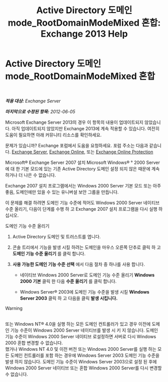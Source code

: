 ﻿---
title: 'Active Directory 도메인 mode_RootDomainModeMixed 혼합: Exchange 2013 Help'
TOCTitle: Active Directory 도메인 mode_RootDomainModeMixed 혼합
ms:assetid: 9f60096e-3eaa-40d8-bde5-13ada5855702
ms:mtpsurl: https://technet.microsoft.com/ko-kr/library/ms.exch.setupreadiness.rootdomainmodemixed(v=EXCHG.150)
ms:contentKeyID: 50483799
ms.date: 05/22/2018
mtps_version: v=EXCHG.150
ms.translationtype: MT
---

# Active Directory 도메인 mode\_RootDomainModeMixed 혼합

 

_**적용 대상:** Exchange Server_

_**마지막으로 수정된 항목:** 2012-06-05_

Microsoft Exchange Server 2013의 경우 이 항목의 내용이 업데이트되지 않았습니다. 아직 업데이트되지 않았지만 Exchange 2013에 계속 적용할 수 있습니다. 여전히 도움이 필요하면 아래 커뮤니티 리소스를 확인하세요.

문제가 있습니까? Exchange 포럼에서 도움을 요청하세요. 포럼 주소는 다음과 같습니다. [Exchange Server](https://go.microsoft.com/fwlink/p/?linkid=60612), [Exchange Online](https://go.microsoft.com/fwlink/p/?linkid=267542), 또는 [Exchange Online Protection](https://go.microsoft.com/fwlink/p/?linkid=285351)

Microsoft® Exchange Server 2007 설치 Microsoft Windows® ° 2000 Server에 대 한 기본 모드에 있는 기존 Active Directory 도메인 설정 되지 않은 때문에 계속 하거나 더 나은 수 없습니다.

Exchange 2007 설치 프로그램에서는 Windows 2000 Server 기본 모드 또는 아주 좋음, 도메인에만 있을 수 있는 유니버설 보안 그룹을 만듭니다.

이 문제를 해결 하려면 도메인 기능 수준에 적어도 Windows 2000 Server 네이티브 수준 올리기, 다음이 단계를 수행 하 고 Exchange 2007 설치 프로그램을 다시 실행 하십시오.

도메인 기능 수준 올리기

1.  Active Directory 도메인 및 트러스트를 엽니다.

2.  콘솔 트리에서 기능을 발생 시킬 하려는 도메인을 마우스 오른쪽 단추로 클릭 하 고 **도메인 기능 수준 올리기** 를 클릭 합니다.

3.  **사용 가능한 도메인 기능 수준 선택** 에서 다음 절차 중 하나를 사용 합니다.
    
      - 네이티브 Windows 2000 Server로 도메인 기능 수준 올리기 **Windows 2000 기본** 클릭 한 다음 **수준 올리기** 를 클릭 합니다.
    
      - Windows Server® 2003에 도메인 기능 수준을 발생 시킬 **Windows Server 2003** 클릭 하 고 다음을 클릭 **발생 시킵니다.**


> [!WARNING]
> <BR>또는 Windows NT® 4.0을 실행 하는 모든 도메인 컨트롤러가 있고 경우 이전에 도메인 기능 수준이 Windows 2000 Server 네이티브를 발생 시 키 지 않습니다. 도메인 기능 수준이 Windows 2000 Server 네이티브 로설정하면 서버로 다시 Windows 2000 혼합 변경할 수 없습니다.<BR>했거나 Windows NT 4.0 및 이전 버전 또는 Windows 2000 Server를 실행 하는 모든 도메인 컨트롤러를 포함 하는 경우에 Windows Server 2003 도메인 기능 수준을 발생 하지 않습니다. 도메인 기능 수준이 Windows Server 2003으로 설정 된 후에 Windows 2000 Server 네이티브 또는 혼합 Windows 2000 Server를 다시 변경할 수 없습니다.


